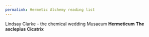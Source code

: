 ```yaml
---
permalink: Hermetic Alchemy reading list
---
```

Lindsay Clarke - the chemical wedding 
Musaeum **Hermeticum**
**The asclepius**
**Cicatrix**